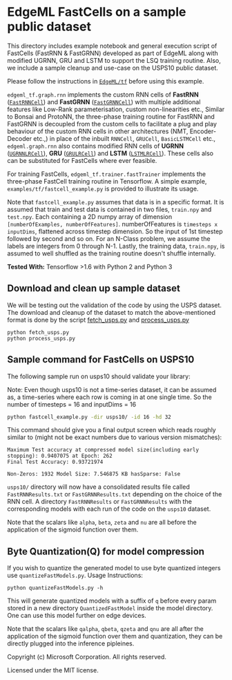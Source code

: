 # EdgeML FastCells on a sample public dataset

This directory includes example notebook and general execution script of
FastCells (FastRNN & FastGRNN) developed as part of EdgeML along with modified
UGRNN, GRU and LSTM to support the LSQ training routine. 
Also, we include a sample cleanup and use-case on the USPS10 public dataset.

Please follow the instructions in [`EdgeML/tf`](../../../tf) before using this example.

`edgeml_tf.graph.rnn` implements the custom RNN cells of **FastRNN** ([`FastRNNCell`](../../edgeml/graph/rnn.py#L215)) and **FastGRNN** ([`FastGRNNCell`](../../edgeml/graph/rnn.py#L40)) with
multiple additional features like Low-Rank parameterisation, custom
non-linearities etc., Similar to Bonsai and ProtoNN, the three-phase training
routine for FastRNN and FastGRNN is decoupled from the custom cells to
facilitate a plug and play behaviour of the custom RNN cells in other
architectures (NMT, Encoder-Decoder etc.,) in place of the inbuilt `RNNCell`, `GRUCell`, `BasicLSTMCell` etc., 
`edgeml.graph.rnn` also contains modified RNN cells of **UGRNN** ([`UGRNNLRCell`](../../edgeml/graph/rnn.py#L862)), 
**GRU** ([`GRULRCell`](../../edgeml/graph/rnn.py#L635)) and **LSTM** ([`LSTMLRCell`](../../edgeml/graph/rnn.py#L376)). These cells also can be substituted for FastCells where ever feasible. 

For training FastCells, `edgeml_tf.trainer.fastTrainer` implements the three-phase
FastCell training routine in Tensorflow. A simple example,
`examples/tf/fastcell_example.py` is provided to illustrate its usage.

Note that `fastcell_example.py` assumes that data is in a specific format.  It
is assumed that train and test data is contained in two files, `train.npy` and
`test.npy`. Each containing a 2D numpy array of dimension `[numberOfExamples,
numberOfFeatures]`. numberOfFeatures is `timesteps x inputDims`, flattened
across timestep dimension. So the input of 1st timestep followed by second and
so on.  For an N-Class problem, we assume the labels are integers from 0
through N-1. Lastly, the training data, `train.npy`, is assumed to well shuffled 
as the training routine doesn't shuffle internally.

**Tested With:** Tensorflow >1.6 with Python 2 and Python 3

## Download and clean up sample dataset

We will be testing out the validation of the code by using the USPS dataset.
The download and cleanup of the dataset to match the above-mentioned format is
done by the script [fetch_usps.py](fetch_usps.py) and
[process_usps.py](process_usps.py)

```
python fetch_usps.py
python process_usps.py
```


## Sample command for FastCells on USPS10
The following sample run on usps10 should validate your library:

Note: Even though usps10 is not a time-series dataset, it can be assumed as, a time-series where each row is coming in at one single time.
So the number of timesteps = 16 and inputDims = 16

```bash
python fastcell_example.py -dir usps10/ -id 16 -hd 32
```
This command should give you a final output screen which reads roughly similar to (might not be exact numbers due to various version mismatches):

```
Maximum Test accuracy at compressed model size(including early stopping): 0.9407075 at Epoch: 262
Final Test Accuracy: 0.93721974

Non-Zeros: 1932 Model Size: 7.546875 KB hasSparse: False
```
`usps10/` directory will now have a consolidated results file called `FastRNNResults.txt` or `FastGRNNResults.txt` depending on the choice of the RNN cell.
A directory `FastRNNResults` or `FastGRNNResults` with the corresponding models with each run of the code on the `usps10` dataset.

Note that the scalars like `alpha`, `beta`, `zeta` and `nu` are all before the application of the sigmoid function over them.

## Byte Quantization(Q) for model compression
If you wish to quantize the generated model to use byte quantized integers use `quantizeFastModels.py`. Usage Instructions:

```
python quantizeFastModels.py -h
```

This will generate quantized models with a suffix of `q` before every param stored in a new directory `QuantizedFastModel` inside the model directory.
One can use this model further on edge devices. 

Note that the scalars like `qalpha`, `qbeta`, `qzeta` and `qnu` are all after the application of the sigmoid function over them and quantization, they can be directly plugged into the inference pipleines.

Copyright (c) Microsoft Corporation. All rights reserved. 

Licensed under the MIT license.
